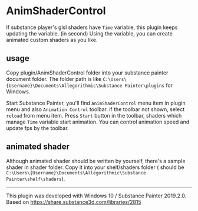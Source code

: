 # AnimShaderControl

If substance player's glsl shaders have `Time` variable, this plugin keeps updating the variable. (in second)
Using the variable, you can create animated custom shaders as you like.

## usage
Copy plugin/AnimShaderControl folder into your substance painter document folder.
The folder path is like `C:\Users\{Username}\Documents\Allegorithmic\Substance Painter\plugins` for Windows.

Start Substance Painter, you'll find `AnimShaderControl` menu item in plugin menu and also `Animation Control` toolbar. if the toolbar not shown, select `reload` from menu item.
Press `Start` button in the toolbar, shaders which manage `Time` variable start animation. You can control animation speed and update fps by the toolbar.

## animated shader
Although animated shader should be written by yourself, there's a sample shader in shader folder.
Copy it into your shelf/shaders folder ( should be `C:\Users\{Username}\Documents\Allegorithmic\Substance Painter\shelf\shaders`).

---

This plugin was developed with Windows 10 / Substance Painter 2019.2.0.
Based on https://share.substance3d.com/libraries/2815
